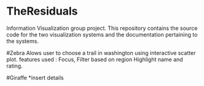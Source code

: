 # TheResiduals
Information Visualization group project. This repository contains the source code for the two visualization systems and the documentation pertaining to the systems.  

#Zebra
Alows user to choose a trail in washington using interactive scatter plot. features used :
Focus,
Filter based on region
Highlight name and rating.

#Giraffe
*insert details
